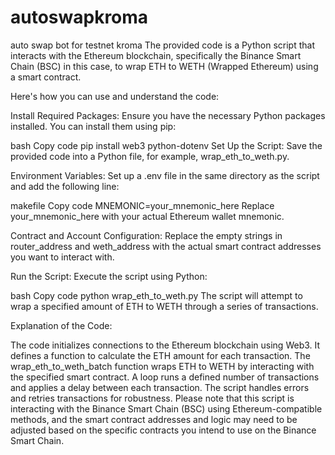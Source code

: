 # autoswapkroma
auto swap bot for testnet kroma
The provided code is a Python script that interacts with the Ethereum blockchain, specifically the Binance Smart Chain (BSC) in this case, to wrap ETH to WETH (Wrapped Ethereum) using a smart contract.

Here's how you can use and understand the code:

Install Required Packages:
Ensure you have the necessary Python packages installed. You can install them using pip:

bash
Copy code
pip install web3 python-dotenv
Set Up the Script:
Save the provided code into a Python file, for example, wrap_eth_to_weth.py.

Environment Variables:
Set up a .env file in the same directory as the script and add the following line:

makefile
Copy code
MNEMONIC=your_mnemonic_here
Replace your_mnemonic_here with your actual Ethereum wallet mnemonic.

Contract and Account Configuration:
Replace the empty strings in router_address and weth_address with the actual smart contract addresses you want to interact with.

Run the Script:
Execute the script using Python:

bash
Copy code
python wrap_eth_to_weth.py
The script will attempt to wrap a specified amount of ETH to WETH through a series of transactions.

Explanation of the Code:

The code initializes connections to the Ethereum blockchain using Web3.
It defines a function to calculate the ETH amount for each transaction.
The wrap_eth_to_weth_batch function wraps ETH to WETH by interacting with the specified smart contract.
A loop runs a defined number of transactions and applies a delay between each transaction.
The script handles errors and retries transactions for robustness.
Please note that this script is interacting with the Binance Smart Chain (BSC) using Ethereum-compatible methods, and the smart contract addresses and logic may need to be adjusted based on the specific contracts you intend to use on the Binance Smart Chain.

